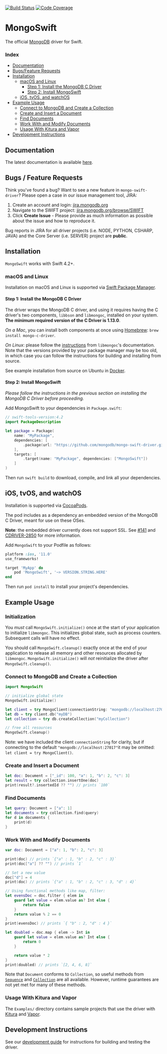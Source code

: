 [![Build Status](https://travis-ci.org/mongodb/mongo-swift-driver.svg?branch=master)](https://travis-ci.org/mongodb/mongo-swift-driver)
[![Code Coverage](https://codecov.io/gh/mongodb/mongo-swift-driver/branch/master/graph/badge.svg)](https://codecov.io/gh/mongodb/mongo-swift-driver/branch/master)

# MongoSwift
The official [MongoDB](https://www.mongodb.com/) driver for Swift.

### Index
- [Documentation](#documentation)
- [Bugs/Feature Requests](#bugs--feature-requests)
- [Installation](#installation)
    - [macOS and Linux](#os-x-and-linux)
      - [Step 1: Install the MongoDB C Driver](#step-1-install-the-mongodb-c-driver)
      - [Step 2: Install MongoSwift](#step-2-install-mongoswift)
    - [iOS, tvOS, and watchOS](#ios-tvos-and-watchos)
- [Example Usage](#example-usage)
    - [Connect to MongoDB and Create a Collection](#connect-to-mongodb-and-create-a-collection)
    - [Create and Insert a Document](#create-and-insert-a-document)
    - [Find Documents](#find-documents)
    - [Work With and Modify Documents](#work-with-and-modify-documents)
    - [Usage With Kitura and Vapor](#usage-with-kitura-and-vapor)
- [Development Instructions](#development-instructions)

## Documentation
The latest documentation is available [here](https://mongodb.github.io/mongo-swift-driver/).

## Bugs / Feature Requests

Think you've found a bug? Want to see a new feature in `mongo-swift-driver`? Please open a case in our issue management tool, JIRA:

1. Create an account and login: [jira.mongodb.org](https://jira.mongodb.org)
2. Navigate to the SWIFT project: [jira.mongodb.org/browse/SWIFT](https://jira.mongodb.org/browse/SWIFT)
3. Click **Create Issue** - Please provide as much information as possible about the issue and how to reproduce it.

Bug reports in JIRA for all driver projects (i.e. NODE, PYTHON, CSHARP, JAVA) and the
Core Server (i.e. SERVER) project are **public**.

## Installation
`MongoSwift` works with Swift 4.2+.

### macOS and Linux

Installation on macOS and Linux is supported via [Swift Package Manager](https://swift.org/package-manager/).

#### Step 1: Install the MongoDB C Driver
The driver wraps the MongoDB C driver, and using it requires having the C driver's two components, `libbson` and `libmongoc`, installed on your system. **The minimum required version of the C Driver is 1.13.0**.

*On a Mac*, you can install both components at once using [Homebrew](https://brew.sh/):
`brew install mongo-c-driver`.

*On Linux*: please follow the [instructions](http://mongoc.org/libmongoc/current/installing.html#building-on-unix) from `libmongoc`'s documentation. Note that the versions provided by your package manager may be too old, in which case you can follow the instructions for building and installing from source.

See example installation from source on Ubuntu in [Docker](https://github.com/mongodb/mongo-swift-driver/tree/master/Examples/Docker).

#### Step 2: Install MongoSwift
*Please follow the instructions in the previous section on installing the MongoDB C Driver before proceeding.*

Add MongoSwift to your dependencies in `Package.swift`:

```swift
// swift-tools-version:4.2
import PackageDescription

let package = Package(
    name: "MyPackage",
    dependencies: [
        .package(url: "https://github.com/mongodb/mongo-swift-driver.git", from: "VERSION.STRING.HERE"),
    ],
    targets: [
        .target(name: "MyPackage", dependencies: ["MongoSwift"])
    ]
)
```

Then run `swift build` to download, compile, and link all your dependencies.

## iOS, tvOS, and watchOS
Installation is supported via [CocoaPods](https://cocoapods.org/).

The pod includes as a dependency an embedded version of the MongoDB C Driver, meant for use on these OSes.

**Note**: the embedded driver currently does not support SSL. See [#141](https://github.com/mongodb/mongo-swift-driver/issues/141) and [CDRIVER-2850](https://jira.mongodb.org/browse/CDRIVER-2850) for more information.

Add `MongoSwift` to your Podfile as follows:


```ruby
platform :ios, '11.0'
use_frameworks!

target 'MyApp' do
    pod 'MongoSwift', '~> VERSION.STRING.HERE'
end
```

Then run `pod install` to install your project's dependencies.

## Example Usage

### Initialization
You *must* call `MongoSwift.initialize()` once at the start of your application to
initialize `libmongoc`. This initializes global state, such as process counters. Subsequent calls will have no effect.

You should call `MongoSwift.cleanup()` exactly once at the end of your application to release all memory and other resources allocated by `libmongoc`. `MongoSwift.initialize()`
will *not* reinitialize the driver after `MongoSwift.cleanup()`.

### Connect to MongoDB and Create a Collection
```swift
import MongoSwift

// initialize global state
MongoSwift.initialize()

let client = try MongoClient(connectionString: "mongodb://localhost:27017")
let db = try client.db("myDB")
let collection = try db.createCollection("myCollection")

// free all resources
MongoSwift.cleanup()
```

Note: we have included the client `connectionString` for clarity, but if connecting to the default `"mongodb://localhost:27017"`it may be omitted: `let client = try MongoClient()`.

### Create and Insert a Document
```swift
let doc: Document = ["_id": 100, "a": 1, "b": 2, "c": 3]
let result = try collection.insertOne(doc)
print(result?.insertedId ?? "") // prints `100`
```

### Find Documents
```swift
let query: Document = ["a": 1]
let documents = try collection.find(query)
for d in documents {
    print(d)
}
```

### Work With and Modify Documents
```swift
var doc: Document = ["a": 1, "b": 2, "c": 3]

print(doc) // prints `{"a" : 1, "b" : 2, "c" : 3}`
print(doc["a"] ?? "") // prints `1`

// Set a new value
doc["d"] = 4
print(doc) // prints `{"a" : 1, "b" : 2, "c" : 3, "d" : 4}`

// Using functional methods like map, filter:
let evensDoc = doc.filter { elem in
    guard let value = elem.value as? Int else {
        return false
    }
    return value % 2 == 0
}
print(evensDoc) // prints `{ "b" : 2, "d" : 4 }`

let doubled = doc.map { elem -> Int in
    guard let value = elem.value as? Int else {
        return 0
    }

    return value * 2
}
print(doubled) // prints `[2, 4, 6, 8]`
```

Note that `Document` conforms to `Collection`, so useful methods from
[`Sequence`](https://developer.apple.com/documentation/swift/sequence) and
[`Collection`](https://developer.apple.com/documentation/swift/collection) are
all available. However, runtime guarantees are not yet met for many of these
methods.

### Usage With Kitura and Vapor
The `Examples/` directory contains sample projects that use the driver with [Kitura](https://github.com/mongodb/mongo-swift-driver/tree/master/Examples/Kitura) and [Vapor](https://github.com/mongodb/mongo-swift-driver/tree/master/Examples/Vapor).

## Development Instructions

See our [development guide](https://mongodb.github.io/mongo-swift-driver/development.html) for instructions for building and testing the driver.

